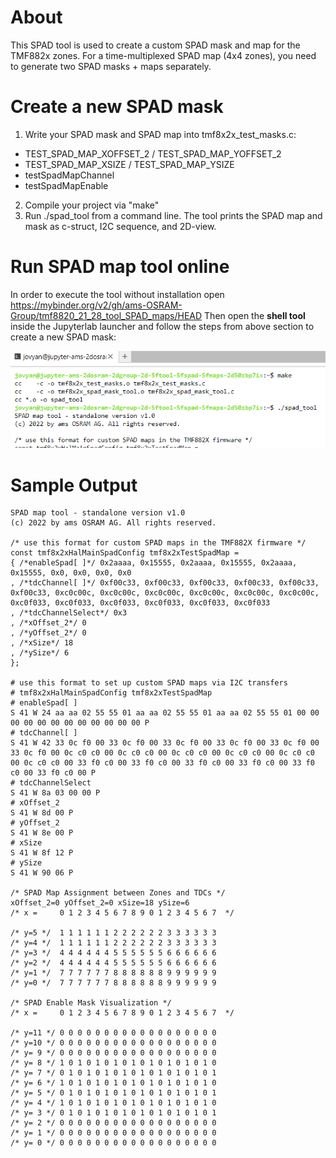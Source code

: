 About
=====

This SPAD tool is used to create a custom SPAD mask and map for the TMF882x zones.
For a time-multiplexed SPAD map (4x4 zones), you need to generate two SPAD masks + maps separately.

Create a new SPAD mask
======================

1. Write your SPAD mask and SPAD map into tmf8x2x_test_masks.c:
  - TEST_SPAD_MAP_XOFFSET_2 / TEST_SPAD_MAP_YOFFSET_2
  - TEST_SPAD_MAP_XSIZE / TEST_SPAD_MAP_YSIZE
  - testSpadMapChannel
  - testSpadMapEnable
2. Compile your project via "make"
3. Run ./spad_tool from a command line. The tool prints the SPAD map and mask as c-struct, I2C sequence, and 2D-view.

Run SPAD map tool online
========================

In order to execute the tool without installation open https://mybinder.org/v2/gh/ams-OSRAM-Group/tmf8820_21_28_tool_SPAD_maps/HEAD
Then open the **shell tool** inside the Jupyterlab launcher and follow the steps from above section to create a new SPAD mask:

![image](run.png)

Sample Output
=============

```
SPAD map tool - standalone version v1.0
(c) 2022 by ams OSRAM AG. All rights reserved.

/* use this format for custom SPAD maps in the TMF882X firmware */
const tmf8x2xHalMainSpadConfig tmf8x2xTestSpadMap = 
{ /*enableSpad[ ]*/ 0x2aaaa, 0x15555, 0x2aaaa, 0x15555, 0x2aaaa, 0x15555, 0x0, 0x0, 0x0, 0x0
, /*tdcChannel[ ]*/ 0xf00c33, 0xf00c33, 0xf00c33, 0xf00c33, 0xf00c33, 0xf00c33, 0xc0c00c, 0xc0c00c, 0xc0c00c, 0xc0c00c, 0xc0c00c, 0xc0c00c, 0xc0f033, 0xc0f033, 0xc0f033, 0xc0f033, 0xc0f033, 0xc0f033
, /*tdcChannelSelect*/ 0x3
, /*xOffset_2*/ 0
, /*yOffset_2*/ 0
, /*xSize*/ 18
, /*ySize*/ 6
};

# use this format to set up custom SPAD maps via I2C transfers
# tmf8x2xHalMainSpadConfig tmf8x2xTestSpadMap
# enableSpad[ ]
S 41 W 24 aa aa 02 55 55 01 aa aa 02 55 55 01 aa aa 02 55 55 01 00 00 00 00 00 00 00 00 00 00 00 00 P
# tdcChannel[ ]
S 41 W 42 33 0c f0 00 33 0c f0 00 33 0c f0 00 33 0c f0 00 33 0c f0 00 33 0c f0 00 0c c0 c0 00 0c c0 c0 00 0c c0 c0 00 0c c0 c0 00 0c c0 c0 00 0c c0 c0 00 33 f0 c0 00 33 f0 c0 00 33 f0 c0 00 33 f0 c0 00 33 f0 c0 00 33 f0 c0 00 P
# tdcChannelSelect
S 41 W 8a 03 00 00 P
# xOffset_2
S 41 W 8d 00 P
# yOffset_2
S 41 W 8e 00 P
# xSize
S 41 W 8f 12 P
# ySize
S 41 W 90 06 P

/* SPAD Map Assignment between Zones and TDCs */
xOffset_2=0 yOffset_2=0 xSize=18 ySize=6
/* x =     0 1 2 3 4 5 6 7 8 9 0 1 2 3 4 5 6 7  */

/* y=5 */  1 1 1 1 1 1 2 2 2 2 2 2 3 3 3 3 3 3 
/* y=4 */  1 1 1 1 1 1 2 2 2 2 2 2 3 3 3 3 3 3 
/* y=3 */  4 4 4 4 4 4 5 5 5 5 5 5 6 6 6 6 6 6 
/* y=2 */  4 4 4 4 4 4 5 5 5 5 5 5 6 6 6 6 6 6 
/* y=1 */  7 7 7 7 7 7 8 8 8 8 8 8 9 9 9 9 9 9 
/* y=0 */  7 7 7 7 7 7 8 8 8 8 8 8 9 9 9 9 9 9 

/* SPAD Enable Mask Visualization */
/* x =     0 1 2 3 4 5 6 7 8 9 0 1 2 3 4 5 6 7  */

/* y=11 */ 0 0 0 0 0 0 0 0 0 0 0 0 0 0 0 0 0 0 
/* y=10 */ 0 0 0 0 0 0 0 0 0 0 0 0 0 0 0 0 0 0 
/* y= 9 */ 0 0 0 0 0 0 0 0 0 0 0 0 0 0 0 0 0 0 
/* y= 8 */ 1 0 1 0 1 0 1 0 1 0 1 0 1 0 1 0 1 0 
/* y= 7 */ 0 1 0 1 0 1 0 1 0 1 0 1 0 1 0 1 0 1 
/* y= 6 */ 1 0 1 0 1 0 1 0 1 0 1 0 1 0 1 0 1 0 
/* y= 5 */ 0 1 0 1 0 1 0 1 0 1 0 1 0 1 0 1 0 1 
/* y= 4 */ 1 0 1 0 1 0 1 0 1 0 1 0 1 0 1 0 1 0 
/* y= 3 */ 0 1 0 1 0 1 0 1 0 1 0 1 0 1 0 1 0 1 
/* y= 2 */ 0 0 0 0 0 0 0 0 0 0 0 0 0 0 0 0 0 0 
/* y= 1 */ 0 0 0 0 0 0 0 0 0 0 0 0 0 0 0 0 0 0 
/* y= 0 */ 0 0 0 0 0 0 0 0 0 0 0 0 0 0 0 0 0 0 
```
